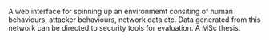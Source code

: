 A web interface for spinning up an environmemt consiting of human behaviours, attacker behaviours, network data etc. Data generated from this network can be directed to security tools for evaluation.
A MSc thesis.

